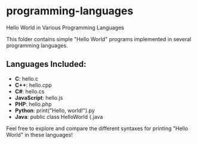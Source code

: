 # programming-languages

 Hello World in Various Programming Languages

This folder contains simple "Hello World" programs implemented in several programming languages.

## Languages Included:

- **C**: hello.c
- **C++**: hello.cpp
- **C#**: hello.cs
- **JavaScript**: hello.js
- **PHP**: hello.php
- **Python**: print("Hello, world!").py
- **Java**: public class HelloWorld {.java

Feel free to explore and compare the different syntaxes for printing "Hello World" in these languages!
